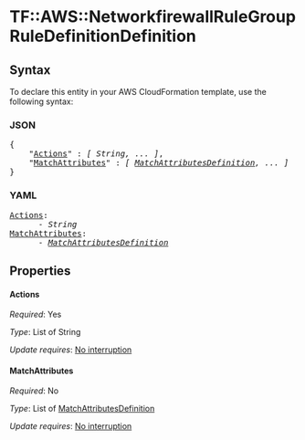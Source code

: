 # TF::AWS::NetworkfirewallRuleGroup RuleDefinitionDefinition

## Syntax

To declare this entity in your AWS CloudFormation template, use the following syntax:

### JSON

<pre>
{
    "<a href="#actions" title="Actions">Actions</a>" : <i>[ String, ... ]</i>,
    "<a href="#matchattributes" title="MatchAttributes">MatchAttributes</a>" : <i>[ <a href="matchattributesdefinition.md">MatchAttributesDefinition</a>, ... ]</i>
}
</pre>

### YAML

<pre>
<a href="#actions" title="Actions">Actions</a>: <i>
      - String</i>
<a href="#matchattributes" title="MatchAttributes">MatchAttributes</a>: <i>
      - <a href="matchattributesdefinition.md">MatchAttributesDefinition</a></i>
</pre>

## Properties

#### Actions

_Required_: Yes

_Type_: List of String

_Update requires_: [No interruption](https://docs.aws.amazon.com/AWSCloudFormation/latest/UserGuide/using-cfn-updating-stacks-update-behaviors.html#update-no-interrupt)

#### MatchAttributes

_Required_: No

_Type_: List of <a href="matchattributesdefinition.md">MatchAttributesDefinition</a>

_Update requires_: [No interruption](https://docs.aws.amazon.com/AWSCloudFormation/latest/UserGuide/using-cfn-updating-stacks-update-behaviors.html#update-no-interrupt)


